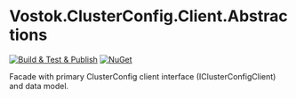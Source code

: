 # Vostok.ClusterConfig.Client.Abstractions

[![Build & Test & Publish](https://github.com/vostok/clusterconfig.client.abstractions/actions/workflows/ci.yml/badge.svg)](https://github.com/vostok/clusterconfig.client.abstractions/actions/workflows/ci.yml)
[![NuGet](https://img.shields.io/nuget/v/Vostok.ClusterConfig.Client.Abstractions.svg)](https://www.nuget.org/packages/Vostok.ClusterConfig.Client.Abstractions)

Facade with primary ClusterConfig client interface (IClusterConfigClient) and data model.
